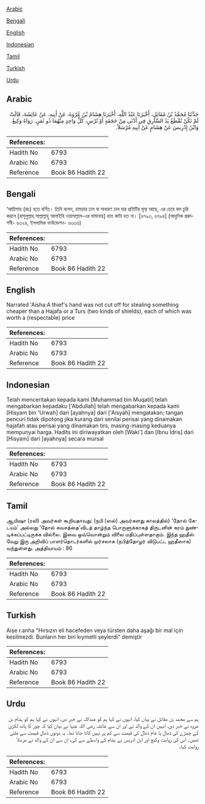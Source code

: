 [Arabic](#arabic)

[Bengali](#bengali)

[English](#english)

[Indonesian](#indonesian)

[Tamil](#tamil)

[Turkish](#turkish)

[Urdu](#urdu)

## Arabic


<div dir="rtl" lang="ar" style={{fontSize:'larger',backgroundColor:'#f8f9fa',padding:20}}>
حَدَّثَنَا مُحَمَّدُ بْنُ مُقَاتِلٍ، أَخْبَرَنَا عَبْدُ اللَّهِ، أَخْبَرَنَا هِشَامُ بْنُ عُرْوَةَ، عَنْ أَبِيهِ، عَنْ عَائِشَةَ، قَالَتْ لَمْ تَكُنْ تُقْطَعُ يَدُ السَّارِقِ فِي أَدْنَى مِنْ حَجَفَةٍ أَوْ تُرْسٍ، كُلُّ وَاحِدٍ مِنْهُمَا ذُو ثَمَنٍ‏.‏ رَوَاهُ وَكِيعٌ وَابْنُ إِدْرِيسَ عَنْ هِشَامٍ عَنْ أَبِيهِ مُرْسَلاً‏.‏
</div>
<div style={{backgroundColor:'#f8f9fa',padding:20, marginBottom: 10}}><table> <thead> <tr> <th>References:</th> <th></th> </tr> </thead> <tbody><tr><td>Hadith No</td><td>6793</td></tr><tr><td>Arabic No</td><td>6793</td></tr><tr><td>Reference</td><td>Book 86 Hadith 22</td></tr></tbody></table></div>

## Bengali


<div dir="ltr" lang="bn" style={{fontSize:'larger',backgroundColor:'#f8f9fa',padding:20}}>
‘আয়িশাহ (রাঃ) হতে বর্ণিত। তিনি বলেন, চামড়ার ঢাল বা সাধারণ ঢাল যার প্রতিটির মূল্য আছে, এর চেয়ে কম চুরি করলে [রাসূলুল্লাহ্ সাল্লাল্লাহু আলাইহি ওয়াসাল্লাম-এর যামানায়] হাত কাটা হত না। [৬৭৯৩, ৬৭৯৪] (আধুনিক প্রকাশনী- ৬৩২৪, ইসলামিক ফাউন্ডেশন- ৬৩৩৬)
</div>
<div style={{backgroundColor:'#f8f9fa',padding:20, marginBottom: 10}}><table> <thead> <tr> <th>References:</th> <th></th> </tr> </thead> <tbody><tr><td>Hadith No</td><td>6793</td></tr><tr><td>Arabic No</td><td>6793</td></tr><tr><td>Reference</td><td>Book 86 Hadith 22</td></tr></tbody></table></div>

## English


<div dir="ltr" lang="en" style={{fontSize:'larger',backgroundColor:'#f8f9fa',padding:20}}>
Narrated 'Aisha:A thief's hand was not cut off for stealing something cheaper than a Hajafa or a Turs (two kinds of shields), each of which was worth a (respectable) price
</div>
<div style={{backgroundColor:'#f8f9fa',padding:20, marginBottom: 10}}><table> <thead> <tr> <th>References:</th> <th></th> </tr> </thead> <tbody><tr><td>Hadith No</td><td>6793</td></tr><tr><td>Arabic No</td><td>6793</td></tr><tr><td>Reference</td><td>Book 86 Hadith 22</td></tr></tbody></table></div>

## Indonesian


<div dir="ltr" lang="id" style={{fontSize:'larger',backgroundColor:'#f8f9fa',padding:20}}>
Telah menceritakan kepada kami [Muhammad bin Muqatil] telah mengabarkan kepadaku ['Abdullah] telah mengabarkan kepada kami [Hisyam bin 'Urwah] dari [ayahnya] dari ['Aisyah] mengatakan; tangan pencuri tidak dipotong jika kurang dari senilai perisai yang dinamakan hajafah atau perisai yang dinamakan tirs, masing-masing keduanya mempunyai harga. Hadits ini diriwayatkan oleh [Waki'] dan [Ibnu Idris] dari [Hisyam] dari [ayahnya] secara mursal
</div>
<div style={{backgroundColor:'#f8f9fa',padding:20, marginBottom: 10}}><table> <thead> <tr> <th>References:</th> <th></th> </tr> </thead> <tbody><tr><td>Hadith No</td><td>6793</td></tr><tr><td>Arabic No</td><td>6793</td></tr><tr><td>Reference</td><td>Book 86 Hadith 22</td></tr></tbody></table></div>

## Tamil


<div dir="ltr" lang="ta" style={{fontSize:'larger',backgroundColor:'#f8f9fa',padding:20}}>
ஆயிஷா (ரலி) அவர்கள் கூறியதாவது: (நபி (ஸல்) அவர்களது காலத்தில்) ‘தோல் கேடயம்’ அல்லது ‘தோல் கவசத்தை’விடத் தாழ்ந்த பொருளுக்காகத் திருடனின் கரம் துண்டிக்கப்பட்டிருக்க வில்லை. இவை ஒவ்வொன்றும் விலை மதிப்புள்ளதாகும். இந்த ஹதீஸ் வேறு இரு அறிவிப் பாளர்தொடர்களில் முர்சலாக (நபித்தோழர் விடுபட்ட ஹதீஸாக) வந்துள்ளது. அத்தியாயம் : 86
</div>
<div style={{backgroundColor:'#f8f9fa',padding:20, marginBottom: 10}}><table> <thead> <tr> <th>References:</th> <th></th> </tr> </thead> <tbody><tr><td>Hadith No</td><td>6793</td></tr><tr><td>Arabic No</td><td>6793</td></tr><tr><td>Reference</td><td>Book 86 Hadith 22</td></tr></tbody></table></div>

## Turkish


<div dir="ltr" lang="tr" style={{fontSize:'larger',backgroundColor:'#f8f9fa',padding:20}}>
Aişe r.anha "Hırsızın eli hacefeden veya türsten daha aşağı bir mal için kesilmezdi. Bunların her biri kıymetli şeylerdi" demiştir
</div>
<div style={{backgroundColor:'#f8f9fa',padding:20, marginBottom: 10}}><table> <thead> <tr> <th>References:</th> <th></th> </tr> </thead> <tbody><tr><td>Hadith No</td><td>6793</td></tr><tr><td>Arabic No</td><td>6793</td></tr><tr><td>Reference</td><td>Book 86 Hadith 22</td></tr></tbody></table></div>

## Urdu


<div dir="rtl" lang="ur" style={{fontSize:'larger',backgroundColor:'#f8f9fa',padding:20}}>
ہم سے محمد بن مقاتل نے بیان کیا، انہوں نے کہا ہم کو عبداللہ نے خبر دی، انہوں نے کہا ہم کو ہشام بن عروہ نے خبر دی، انہیں ان کے والد نے اور ان سے عائشہ رضی اللہ عنہا نے بیان کیا کہ چور کا ہاتھ لکڑی کے چمڑے کی ڈھال یا عام ڈھال کی قیمت سے کم پر نہیں کاٹا جاتا تھا۔ یہ دونوں ڈھال قیمت سے ملتی تھیں۔ اس کی روایت وکیع اور ابن ادریس نے ہشام کے واسطے سے کی، ان سے ان کے والد نے مرسلاً روایت کیا۔
</div>
<div style={{backgroundColor:'#f8f9fa',padding:20, marginBottom: 10}}><table> <thead> <tr> <th>References:</th> <th></th> </tr> </thead> <tbody><tr><td>Hadith No</td><td>6793</td></tr><tr><td>Arabic No</td><td>6793</td></tr><tr><td>Reference</td><td>Book 86 Hadith 22</td></tr></tbody></table></div>